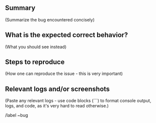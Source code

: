 ## Summary

(Summarize the bug encountered concisely)

## What is the expected correct behavior?

(What you should see instead)

## Steps to reproduce

(How one can reproduce the issue - this is very important)

## Relevant logs and/or screenshots

(Paste any relevant logs - use code blocks (```) to format console output, logs,
and code, as it's very hard to read otherwise.)

/label ~bug
